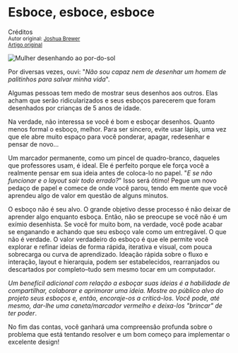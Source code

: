 Esboce, esboce, esboce
============================
Créditos<br/>
<small>Autor original: [Joshua Brewer](http://jbrewer.me/)<br/>[Artigo original](http://52weeksofux.com/post/346650933/sketch-sketch-sketch)</small>

![Mulher desenhando ao por-do-sol](http://media.tumblr.com/tumblr_kwj630q0X21qz7ace.jpg "Mulher desenhando ao por-do-sol")

Por diversas vezes, ouvi: "*Não sou capaz nem de desenhar um homem de palitinhos para salvar minha vida*".

Algumas pessoas tem medo de mostrar seus desenhos aos outros. Elas acham que serão ridicularizados e seus esboços parecerem que foram desenhados por crianças de 5 anos de idade.

Na verdade, não interessa se você é bom e esboçar desenhos. Quanto menos formal o esboço, melhor. Para ser sincero, evite usar lápis, uma vez que ele abre muito espaço para você ponderar, apagar, redesenhar e pensar de novo...

Um marcador permanente, como um pincel de quadro-branco, daqueles que professores usam, é ideal. Ele é perfeito porque ele força você a realmente pensar em sua ideia antes de coloca-lo no papel. "*E se não funcionar e o layout sair todo errado?*" Isso será ótimo! Pegue um novo pedaço de papel e comece de onde você parou, tendo em mente que você aprendeu algo de valor em questão de alguns minutos.

O esboço não é seu alvo. O grande objetivo desse processo é não deixar de aprender algo enquanto esboça. Então, não se preocupe se você não é um exímio desenhista. Se você for muito bom, na verdade, você pode acabar se enganando e achando que seu esboço vale como um entregável. O que não é verdade. O valor verdadeiro do esboço é que ele permite você explorar e refinar ideias de forma rápida, iterativa e visual, com pouca sobrecarga ou curva de aprendizado. Ideação rápida sobre o fluxo e interação, layout e hierarquia, podem ser estabelecidos, rearranjados ou descartados por completo&ndash;tudo sem mesmo tocar em um computador.

*Um benefícil adicional com relação a esboçar suas ideias é a habilidade de compartilhar, colaborar e aprimorar uma ideia. Mostre ao público alvo do projeto seus esboços e, então, encoraje-os a criticá-los. Você pode, até mesmo, dar-lhe uma caneta/marcador vermelho e deixa-los "brincar" de ter poder*.

No fim das contas, você ganhará uma compreensão profunda sobre o problema que está tentando resolver e um bom começo para implementar o excelente design!